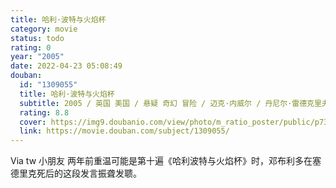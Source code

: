 ```yaml
---
title: 哈利·波特与火焰杯
category: movie
status: todo
rating: 0
year: "2005"
date: 2022-04-23 05:08:49
douban:
  id: "1309055"
  title: 哈利·波特与火焰杯
  subtitle: 2005 / 英国 美国 / 悬疑 奇幻 冒险 / 迈克·内威尔 / 丹尼尔·雷德克里夫 艾玛·沃森
  rating: 8.8
  cover: https://img9.doubanio.com/view/photo/m_ratio_poster/public/p735391084.jpg
  link: https://movie.douban.com/subject/1309055/
---
```


Via tw 小朋友 两年前重温可能是第十遍《哈利波特与火焰杯》时，邓布利多在塞德里克死后的这段发言振聋发聩。